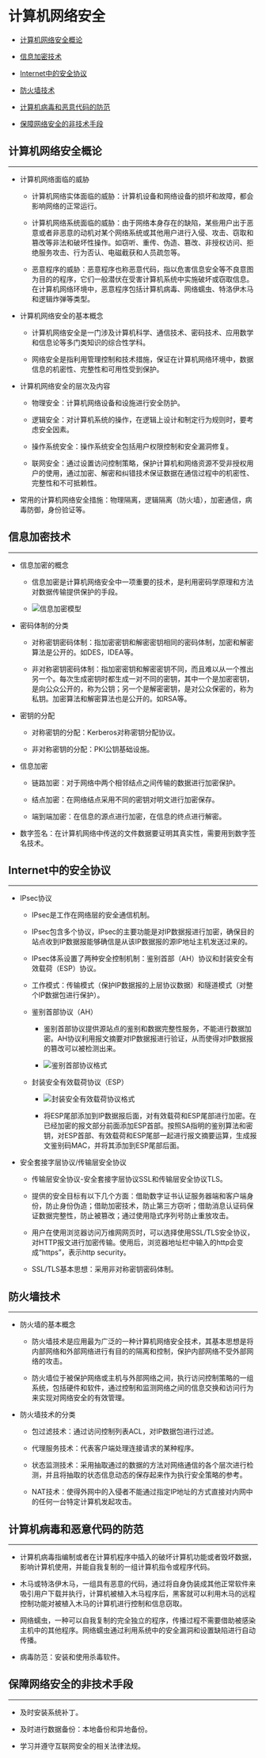 # 计算机网络安全

  + [计算机网络安全概论](#计算机网络安全概论)

  + [信息加密技术](#信息加密技术)

  + [Internet中的安全协议](#internet中的安全协议)

  + [防火墙技术](#防火墙技术)

  + [计算机病毒和恶意代码的防范](#计算机病毒和恶意代码的防范)

  + [保障网络安全的非技术手段](#保障网络安全的非技术手段)

## 计算机网络安全概论

***

  + 计算机网络面临的威胁

    - 计算机网络实体面临的威胁：计算机设备和网络设备的损坏和故障，都会影响网络的正常运行。

    - 计算机网络系统面临的威胁：由于网络本身存在的缺陷，某些用户出于恶意或者非恶意的动机对某个网络系统或其他用户进行入侵、攻击、窃取和篡改等非法和破坏性操作。如窃听、重传、伪造、篡改、非授权访问、拒绝服务攻击、行为否认、电磁截获和人员疏忽等。

    - 恶意程序的威胁：恶意程序也称恶意代码，指以危害信息安全等不良意图为目的的程序，它们一般潜伏在受害计算机系统中实施破坏或窃取信息。在计算机网络环境中，恶意程序包括计算机病毒、网络蠕虫、特洛伊木马和逻辑炸弹等类型。

  + 计算机网络安全的基本概念

    - 计算机网络安全是一门涉及计算机科学、通信技术、密码技术、应用数学和信息论等多门类知识的综合性学科。

    - 网络安全是指利用管理控制和技术措施，保证在计算机网络环境中，数据信息的机密性、完整性和可用性受到保护。

  + 计算机网络安全的层次及内容

    - 物理安全：计算机网络设备和设施进行安全防护。

    - 逻辑安全：对计算机系统的操作，在逻辑上设计和制定行为规则时，要考虑安全因素。

    - 操作系统安全：操作系统安全包括用户权限控制和安全漏洞修复。

    - 联网安全：通过设置访问控制策略，保护计算机和网络资源不受非授权用户的使用，通过加密、解密和纠错技术保证数据在通信过程中的机密性、完整性和不可抵赖性。

  + 常用的计算机网络安全措施：物理隔离，逻辑隔离（防火墙），加密通信，病毒防御，身份验证等。

## 信息加密技术

***

  + 信息加密的概念

    - 信息加密是计算机网络安全中一项重要的技术，是利用密码学原理和方法对数据传输提供保护的手段。

    - ![信息加密模型](./resources/model_of_information_encryption.png)

  + 密码体制的分类

    - 对称密钥密码体制：指加密密钥和解密密钥相同的密码体制，加密和解密算法是公开的。如DES，IDEA等。

    - 非对称密钥密码体制：指加密密钥和解密密钥不同，而且难以从一个推出另一个。每次生成密钥时都生成一对不同的密钥，其中一个是加密密钥，是向公众公开的，称为公钥；另一个是解密密钥，是对公众保密的，称为私钥。加密算法和解密算法也是公开的。如RSA等。

  + 密钥的分配

    - 对称密钥的分配：Kerberos对称密钥分配协议。

    - 非对称密钥的分配：PKI公钥基础设施。

  + 信息加密

    - 链路加密：对于网络中两个相邻结点之间传输的数据进行加密保护。

    - 结点加密：在网络结点采用不同的密钥对明文进行加密保存。

    - 端到端加密：在信息的源点进行加密，在信息的终点进行解密。

  + 数字签名：在计算机网络中传送的文件数据要证明其真实性，需要用到数字签名技术。

## Internet中的安全协议

***

  + IPsec协议

    - IPsec是工作在网络层的安全通信机制。

    - IPsec包含多个协议，IPsec的主要功能是对IP数据报进行加密，确保目的站点收到IP数据报能够确信是从该IP数据报的源IP地址主机发送过来的。

    - IPsec体系设置了两种安全控制机制：鉴别首部（AH）协议和封装安全有效载荷（ESP）协议。

    - 工作模式：传输模式（保护IP数据报的上层协议数据）和隧道模式（对整个IP数据包进行保护）。

    - 鉴别首部协议（AH）

      - 鉴别首部协议提供源站点的鉴别和数据完整性服务，不能进行数据加密。AH协议利用报文摘要对IP数据报进行验证，从而使得对IP数据报的篡改可以被检测出来。

      - ![鉴别首部协议格式](./resources/ah_structure.png)

    - 封装安全有效载荷协议（ESP）

      - ![封装安全有效载荷协议格式](./resources/esp_structure.png)

      - 将ESP尾部添加到IP数据报后面，对有效载荷和ESP尾部进行加密。在已经加密的报文部分前面添加ESP首部。按照SA指明的鉴别算法和密钥，对ESP首部、有效载荷和ESP尾部一起进行报文摘要运算，生成报文鉴别码MAC，并将其添加到ESP尾部后面。

  + 安全套接字层协议/传输层安全协议

    - 传输层安全协议-安全套接字层协议SSL和传输层安全协议TLS。

    - 提供的安全目标有以下几个方面：借助数字证书认证服务器端和客户端身份，防止身份伪造；借助加密技术，防止第三方窃听；借助消息认证码保证数据完整性，防止被篡改；通过使用隐式序列号防止重放攻击。

    - 用户在使用浏览器访问万维网网页时，可以选择使用SSL/TLS安全协议，对HTTP报文进行加密传输。使用后，浏览器地址栏中输入的http会变成“https”，表示http security。

    - SSL/TLS基本思想：采用非对称密钥密码体制。

## 防火墙技术

***

  + 防火墙的基本概念

    - 防火墙技术是应用最为广泛的一种计算机网络安全技术，其基本思想是将内部网络和外部网络进行有目的的隔离和控制，保护内部网络不受外部网络的攻击。

    - 防火墙位于被保护网络或主机与外部网络之间，执行访问控制策略的一组系统，包括硬件和软件，通过控制和监测网络之间的信息交换和访问行为来实现对网络安全的有效管理。

  + 防火墙技术的分类

    - 包过滤技术：通过访问控制列表ACL，对IP数据包进行过滤。

    - 代理服务技术：代表客户端处理连接请求的某种程序。

    - 状态监测技术：采用抽取通过的数据的方法对网络通信的各个层次进行检测，并且将抽取的状态信息动态的保存起来作为执行安全策略的参考。

    - NAT技术：使得外网中的入侵者不能通过指定IP地址的方式直接对内网中的任何一台特定计算机发起攻击。

## 计算机病毒和恶意代码的防范

***

  + 计算机病毒指编制或者在计算机程序中插入的破坏计算机功能或者毁坏数据，影响计算机使用，并能自我复制的一组计算机指令或程序代码。

  + 木马或特洛伊木马，一组具有恶意的代码，通过将自身伪装成其他正常软件来吸引用户下载并执行，计算机被植入木马程序后，黑客就可以利用木马的远程控制功能对被植入木马的计算机进行控制和信息窃取。

  + 网络蠕虫，一种可以自我复制的完全独立的程序，传播过程不需要借助被感染主机中的其他程序。网络蠕虫通过利用系统中的安全漏洞和设置缺陷进行自动传播。

  + 病毒防范：安装和使用杀毒软件。

## 保障网络安全的非技术手段

***

  + 及时安装系统补丁。

  + 及时进行数据备份：本地备份和异地备份。

  + 学习并遵守互联网安全的相关法律法规。
